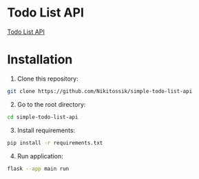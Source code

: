 # Todo List API
[Todo List API](https://roadmap.sh/projects/todo-list-api/solutions?p=1&l=Python&s=rating) 

# Installation
1) Clone this repository:
```bash
git clone https://github.com/Nikitossik/simple-todo-list-api
```
2) Go to the root directory:
```bash
cd simple-todo-list-api
```
3) Install requirements:
```bash
pip install -r requirements.txt
```
4) Run application:
```bash
flask --app main run
```
